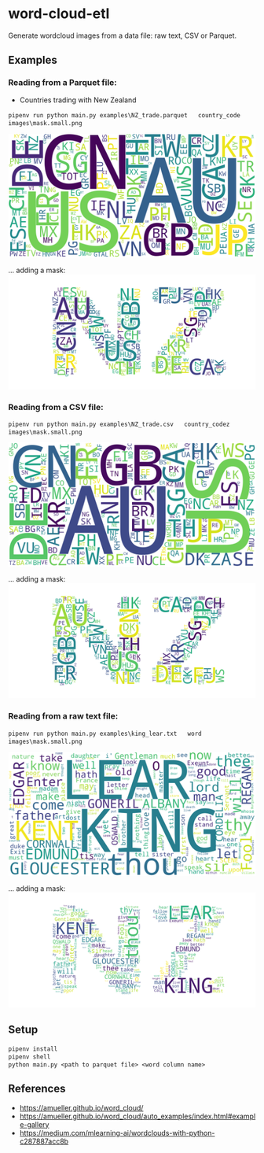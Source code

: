 # word-cloud-etl

Generate wordcloud images from a data file: raw text, CSV or Parquet.

## Examples

### Reading from a Parquet file:

- Countries trading with New Zealand

```
pipenv run python main.py examples\NZ_trade.parquet   country_code     images\mask.small.png
```

![NZ trade countries](./images/country_code.png)

... adding a mask:
![NZ trade countries with mask](./images/country_code_masked.png)

### Reading from a CSV file:

```
pipenv run python main.py examples\NZ_trade.csv   country_codez     images\mask.small.png
```

![NZ trade countries - CSV](./images/country_codez.png)

... adding a mask:
![NZ trade countries - CSV with mask](./images/country_codez_masked.png)

### Reading from a raw text file:

```
pipenv run python main.py examples\king_lear.txt   word     images\mask.small.png
```
![King Lear - raw text](./images/word.png)

... adding a mask:
![King Lear - raw text with mask](./images/word_masked.png)

## Setup

```shell
pipenv install
pipenv shell
python main.py <path to parquet file> <word column name>
```

## References

- https://amueller.github.io/word_cloud/
- https://amueller.github.io/word_cloud/auto_examples/index.html#example-gallery
- https://medium.com/mlearning-ai/wordclouds-with-python-c287887acc8b
